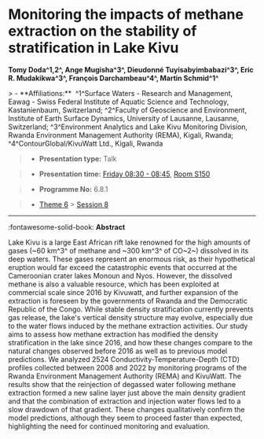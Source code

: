 # Monitoring the impacts of methane extraction on the stability of stratification in Lake Kivu

**Tomy Doda^1,2^, Ange Mugisha^3^, Dieudonné Tuyisabyimbabazi^3^, Eric R. Mudakikwa^3^, François Darchambeau^4^, Martin Schmid^1^**

<!-- more -->> - **Affiliations:**  ^1^Surface Waters - Research and Management, Eawag - Swiss Federal Institute of Aquatic Science and Technology, Kastanienbaum, Switzerland; ^2^Faculty of Geoscience and Environment, Institute of Earth Surface Dynamics, University of Lausanne, Lausanne, Switzerland; ^3^Environment Analytics and Lake Kivu Monitoring Division, Rwanda Environment Management Authority (REMA), Kigali, Rwanda; ^4^ContourGlobal/KivuWatt Ltd., Kigali, Rwanda

> - **Presentation type:** Talk

> - **Presentation time:** [Friday 08:30 - 08:45](../sessions_comparison.md#__tabbed_4_1), [Room S150](../maps_venue.md#__tabbed_1_2)

> - **Programme No:** 6.8.1

> - [Theme 6](../theme6.md) > [Session 8](../sessions/session-6-8.md)

--- 

:fontawesome-solid-book: **Abstract**

Lake Kivu is a large East African rift lake renowned for the high amounts of gases (~60 km^3^ of methane and ~300 km^3^ of CO~2~) dissolved in its deep waters. These gases represent an enormous risk, as their hypothetical eruption would far exceed the catastrophic events that occurred at the Cameroonian crater lakes Monoun and Nyos. However, the dissolved methane is also a valuable resource, which has been exploited at commercial scale since 2016 by Kivuwatt, and further expansion of the extraction is foreseen by the governments of Rwanda and the Democratic Republic of the Congo. While stable density stratification currently prevents gas release, the lake's vertical density structure may evolve, especially due to the water flows induced by the methane extraction activities.
Our study aims to assess how methane extraction has modified the density stratification in the lake since 2016, and how these changes compare to the natural changes observed before 2016 as well as to previous model predictions. We analyzed 2524 Conductivity-Temperature-Depth (CTD) profiles collected between 2008 and 2022 by monitoring programs of the Rwanda Environment Management Authority (REMA) and KivuWatt. The results show that the reinjection of degassed water following methane extraction formed a new saline layer just above the main density gradient and that the combination of extraction and injection water flows led to a slow drawdown of that gradient. These changes qualitatively confirm the model predictions, although they seem to proceed faster than expected, highlighting the need for continued monitoring and evaluation.   

